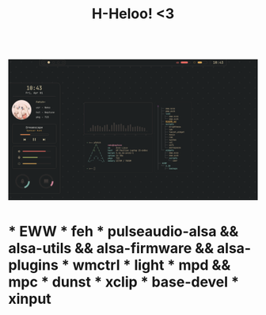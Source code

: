 <p align="center">
  <h1 align="center"> H-Heloo! <3 </h1><br>
  <h1 align: "center"> <img src="https://github.com/N3k0Ch4n/.files/blob/main/screenshot.png"> <h1>
</p>

<nav>  
  * EWW
  * feh
  * pulseaudio-alsa && alsa-utils && alsa-firmware && alsa-plugins
  * wmctrl
  * light
  * mpd && mpc
  * dunst
  * xclip
  * base-devel
  * xinput 
</nav>
